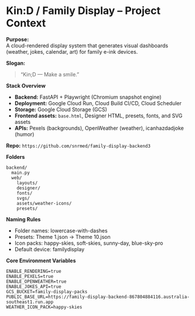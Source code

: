 # Kin:D / Family Display – Project Context

**Purpose:**  
A cloud-rendered display system that generates visual dashboards (weather, jokes, calendar, art) for family e-ink devices.

**Slogan:**  
> “Kin;D — Make a smile.”

**Stack Overview**
- **Backend:** FastAPI + Playwright (Chromium snapshot engine)
- **Deployment:** Google Cloud Run, Cloud Build CI/CD, Cloud Scheduler
- **Storage:** Google Cloud Storage (GCS)
- **Frontend assets:** `base.html`, Designer HTML, presets, fonts, and SVG assets
- **APIs:** Pexels (backgrounds), OpenWeather (weather), icanhazdadjoke (humor)

**Repo:** `https://github.com/snrmed/family-display-backend3`

**Folders**
```
backend/
  main.py
  web/
    layouts/
    designer/
    fonts/
    svgs/
    assets/weather-icons/
    presets/
```

**Naming Rules**
- Folder names: lowercase-with-dashes
- Presets: Theme 1.json → Theme 10.json
- Icon packs: happy-skies, soft-skies, sunny-day, blue-sky-pro
- Default device: familydisplay

**Core Environment Variables**
```
ENABLE_RENDERING=true
ENABLE_PEXELS=true
ENABLE_OPENWEATHER=true
ENABLE_JOKES_API=true
GCS_BUCKET=family-display-packs
PUBLIC_BASE_URL=https://family-display-backend-867804884116.australia-southeast1.run.app
WEATHER_ICON_PACK=happy-skies
```
